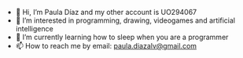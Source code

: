 - 👋 Hi, I’m Paula Díaz and my other account is UO294067
- 👀 I’m interested in programming, drawing, videogames and artificial intelligence
- 🌱 I’m currently learning how to sleep when you are a programmer
- 📫 How to reach me by email: paula.diazalv@gmail.com

<!---
MissKessa/MissKessa is a ✨ special ✨ repository because its `README.md` (this file) appears on your GitHub profile.
You can click the Preview link to take a look at your changes.
--->
